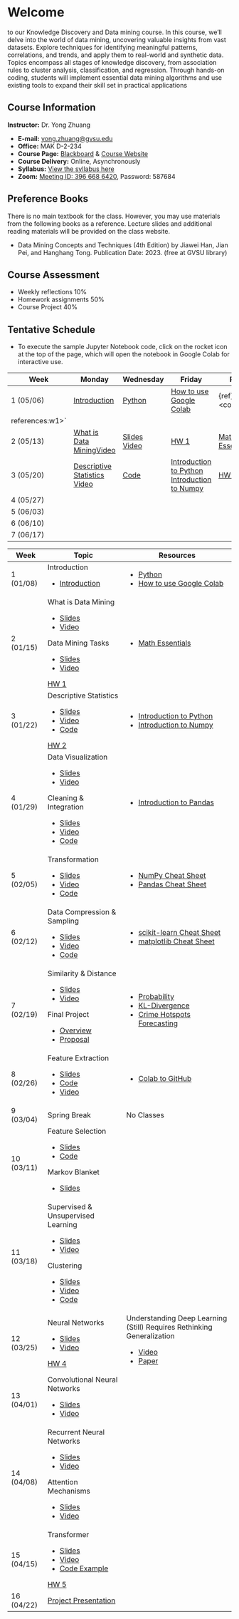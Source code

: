 # Welcome

to our Knowledge Discovery and Data mining course. In this course, we’ll delve into the world of data mining, uncovering valuable insights from vast datasets. Explore techniques for identifying meaningful patterns, correlations, and trends, and apply them to real-world and synthetic data. Topics encompass all stages of knowledge discovery, from association rules to cluster analysis, classification, and regression. Through hands-on coding, students will implement essential data mining algorithms and use existing tools to expand their skill set in practical applications

## Course Information

**Instructor:** Dr. Yong Zhuang

- <i class="fa fa-envelope"></i> **E-mail:** [yong.zhuang@gvsu.edu](mailto:yong.zhuang@gvsu.edu)
- <i class="fa fa-building"></i> **Office:** MAK D-2-234
- <i class="fa fa-book"></i> **Course Page:** [Blackboard](https://lms.gvsu.edu/) & [Course Website](https://gvsu-cis635.github.io)
- <i class="fa fa-chalkboard-teacher"></i> **Course Delivery:** Online, Asynchronously
- <i class="fa fa-book-reader"></i> **Syllabus:** [View the syllabus here](assets/pdf/syllabus.pdf)
- <i class="fa fa-video"></i> **Zoom:** [Meeting ID: 396 668 6420](https://gvsu-edu.zoom.us/j/3966686420?pwd=WGxpc0N4YWcvOU9aWGxWZGYxbXZUdz09), Password: 587684

## Preference Books

There is no main textbook for the class. However, you may use materials from the following books as a reference. Lecture slides and additional reading materials will be provided on the class website.

- Data Mining Concepts and Techniques (4th Edition) by Jiawei Han, Jian Pei, and Hanghang Tong. Publication Date: 2023. (free at GVSU library)

## Course Assessment

- Weekly reflections 10\%
- Homework assignments 50\%
- Course Project 40\%

<!-- Syllabus can be found [here](Syllabus_CIS635_F2023.pdf). -->
<!-- <iframe src="assets/pdf/syllabus.pdf" style="width:100%; height:600px;" frameborder="0"></iframe> -->

## Tentative Schedule

- To execute the sample Jupyter Notebook code, click on the rocket icon <i class="fa fa-rocket" aria-hidden="true"></i> at the top of the page, which will open the notebook in Google Colab for interactive use.

| Week | Monday | Wednesday | Friday | Reading |
| --- | --- | --- | --- | --- |
| 1 (05/06) | [Introduction](assets/pdf/course-introduction.pdf) | [Python](./python-resources.md) | [How to use Google Colab](https://www.geeksforgeeks.org/how-to-use-google-colab/) | {ref}`resources <content: |
| references:w1>` |
| 2 (05/13) | [What is Data Mining](assets/pdf/data-mining-intro.pdf)[Video](https://youtu.be/vLOU_C9U3TM) | [Slides](assets/pdf/data-mining-tasks.pdf) [Video](https://youtu.be/pPdu-E95Mng) | [HW 1](homeworks/1.md) | [Math Essentials](https://courses.washington.edu/css490/2012.Winter/lecture_slides/02_math_essentials.pdf) |
| 3 (05/20) | [Descriptive Statistics](assets/pdf/data-exploration-descriptive-statistics.pdf) [Video](https://youtu.be/HDRjhgB6EN0) | [Code](https://gvsu-cis635.github.io/samples/descriptive_statistics.html) | [Introduction to Python](samples/python.ipynb) [Introduction to Numpy](samples/numpy.ipynb) | [HW 2](homeworks/2.md) |
| 4 (05/27) |  |  |  |  |
| 5 (06/03) |  |  |  |  |
| 6 (06/10) |  |  |  |  |
| 7 (06/17) |  |  |  |  |

| Week | Topic | Resources |
| --- | --- | --- |
| 1 (01/08) | Introduction <ul><li>[Introduction](assets/pdf/course-introduction.pdf)</li></ul> | <ul><li>[Python](./python-resources.md)</li><li>[How to use Google Colab](https://www.geeksforgeeks.org/how-to-use-google-colab/)</li></ul> |
| 2 (01/15) | What is Data Mining <ul><li>[Slides](assets/pdf/data-mining-intro.pdf)</li><li>[Video](https://youtu.be/vLOU_C9U3TM)</li></ul> Data Mining Tasks <ul><li>[Slides](assets/pdf/data-mining-tasks.pdf)</li><li>[Video](https://youtu.be/pPdu-E95Mng)</li></ul>[HW 1](homeworks/1.md) | <ul><li>[Math Essentials](https://courses.washington.edu/css490/2012.Winter/lecture_slides/02_math_essentials.pdf)</li></ul> |
| 3 (01/22) | Descriptive Statistics <ul><li>[Slides](assets/pdf/data-exploration-descriptive-statistics.pdf)</li><li>[Video](https://youtu.be/HDRjhgB6EN0)</li><li>[Code](https://gvsu-cis635.github.io/samples/descriptive_statistics.html)</li></ul>[HW 2](homeworks/2.md) | <ul><li>[Introduction to Python](samples/python.ipynb)</li><li>[Introduction to Numpy](samples/numpy.ipynb)</li></ul> |
| 4 (01/29) | Data Visualization <ul><li>[Slides](assets/pdf/data-exploration-data-visualization.pdf)</li><li>[Video](https://youtu.be/VcuphW6n1Mo)</li></ul> Cleaning & Integration <ul><li>[Slides](assets/pdf/cleaning-Integration.pdf)</li><li>[Video](https://youtu.be/9EBOeQA6LD0)</li><li>[Code](https://gvsu-cis635.github.io/samples/cleaning-Integration.html)</li></ul> | <ul><li>[Introduction to Pandas](samples/pandas.ipynb)</li></ul> |
| 5 (02/05) | Transformation <ul><li>[Slides](assets/pdf/data-transformation.pdf)</li><li>[Video](https://youtu.be/8fws0-6h52I)</li><li>[Code](samples/data-transformation.ipynb)</li></ul> | <ul><li>[NumPy Cheat Sheet](https://media.geeksforgeeks.org/wp-content/uploads/20240104182515/NumPy-Cheat-Sheet.pdf)</li><li>[Pandas Cheat Sheet](https://pandas.pydata.org/Pandas_Cheat_Sheet.pdf)</li></ul> |
| 6 (02/12) | Data Compression & Sampling<ul><li>[Slides](assets/pdf/data-compression-sampling.pdf)</li><li>[Video](https://youtu.be/AgIVTNNNv_E)</li><li>[Code](samples/data-compression-sampling.ipynb)</li></ul> | <ul><li>[scikit-learn Cheat Sheet](https://scikit-learn.org/stable/tutorial/machine_learning_map/index.html)</li><li>[matplotlib Cheat Sheet](https://matplotlib.org/cheatsheets/)</li></ul> |
| 7 (02/19) | Similarity & Distance<ul><li>[Slides](assets/pdf/similarity-distance.pdf)</li><li>[Video](https://youtu.be/mthjj2VZD7E)</li></ul>Final Project<ul><li>[Overview](./project/project-overview.md)</li><li>[Proposal](./project/project-proposal.md)</li></ul> | <ul><li>[Probability](https://www.cs.princeton.edu/courses/archive/spring07/cos424/scribe_notes/0208.pdf)</li><li>[KL-Divergence](samples/kl-divergence)</li><li>[Crime Hotspots Forecasting](./assets/pdf/crime-hotspots-forecasting.pdf)</li></ul> |
| 8 (02/26) | Feature Extraction<ul><li>[Slides](assets/pdf/dimensionality-reduction-feature-extraction.pdf)</li><li>[Code](samples/feature_extraction.ipynb)</li><li>[Video](https://youtu.be/Nh8q9mVgq14)</li></ul> | <ul><li>[Colab to GitHub](https://www.geeksforgeeks.org/how-to-upload-project-on-github-from-google-colab/?ref=ml_lbp)</li></ul> |
| 9 (03/04) | Spring Break | No Classes |
| 10 (03/11) | Feature Selection<ul><li>[Slides](assets/pdf/dimensionality-reduction-feature-selection.pdf)</li><li>[Code](samples/feature_selection.ipynb)</li></ul>Markov Blanket<ul><li>[Slides](assets/pdf/markov-blanket-boundary.pdf)</li></ul> |  |
| 11 (03/18) | Supervised & Unsupervised Learning<ul><li>[Slides](assets/pdf/supervised-unsupervised-learning.pdf)</li><li>[Video](https://youtu.be/hX2V98JBMbY)</li></ul>Clustering <ul><li>[Slides](assets/pdf/clustering.pdf)</li><li>[Video](https://youtu.be/qaaiHx3NK40)</li><li>[Code](samples/clustering.ipynb)</li></ul> |  |
| 12 (03/25) | Neural Networks<ul><li>[Slides](assets/pdf/nn.pdf)</li><li>[Video](https://youtu.be/T8GeAOjbTWs)</li></ul>[HW 4](homeworks/4.md) | Understanding Deep Learning (Still) Requires Rethinking Generalization <ul><li>[Video](https://www.youtube.com/watch?v=O42vde4tbG0)</li><li>[Paper](https://dl.acm.org/doi/pdf/10.1145/3446776)</li></ul> |
| 13 (04/01) | Convolutional Neural Networks<ul><li>[Slides](assets/pdf/cnn.pdf)</li><li>[Video](https://youtu.be/hOiHIAmQ-So)</li></ul> |  |
| 14 (04/08) | Recurrent Neural Networks<ul><li>[Slides](assets/pdf/rnn.pdf)</li><li>[Video](https://youtu.be/EZcn1_2OVfk)</li></ul> Attention Mechanisms <ul><li>[Slides](assets/pdf/attention.pdf)</li><li>[Video](https://youtu.be/IfskrOqqB4Q)</li></ul> |  |
| 15 (04/15) | Transformer<ul><li>[Slides](assets/pdf/transformer.pdf)</li><li>[Video](https://youtu.be/dm10YEEUa0k)</li><li>[Code Example](samples/air_passenger_forecast.ipynb)</li></ul> [HW 5](homeworks/5.md) |  |
| 16 (04/22) | [Project Presentation](#) |  |

<!-- Feature Extraction and Selection <ul><li>[Feature Extraction](#)</li><li>[Feature Selection](#)</li></ul> -->
